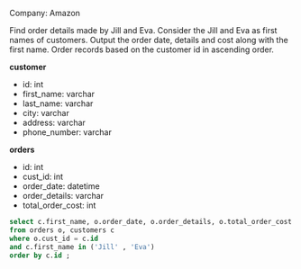 Company: Amazon

Find order details made by Jill and Eva.
Consider the Jill and Eva as first names of customers.
Output the order date, details and cost along with the first name.
Order records based on the customer id in ascending order.

<b> customer </b>
- id: int
- first_name: varchar
- last_name: varchar
- city: varchar
- address: varchar
- phone_number: varchar

<b> orders </b>
- id: int
- cust_id: int
- order_date: datetime
- order_details: varchar
- total_order_cost: int


```SQL
select c.first_name, o.order_date, o.order_details, o.total_order_cost
from orders o, customers c
where o.cust_id = c.id
and c.first_name in ('Jill' , 'Eva')
order by c.id ;
```
